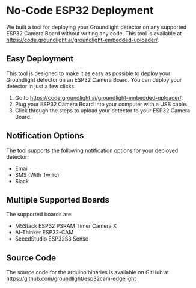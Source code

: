 # No-Code ESP32 Deployment

We built a tool for deploying your Groundlight detector on any supported ESP32 Camera Board without writing any code. This tool is available at https://code.groundlight.ai/groundlight-embedded-uploader/.

## Easy Deployment

This tool is designed to make it as easy as possible to deploy your Groundlight detector on an ESP32 Camera Board. You can deploy your detector in just a few clicks.

1. Go to https://code.groundlight.ai/groundlight-embedded-uploader/.
2. Plug your ESP32 Camera Board into your computer with a USB cable.
3. Click through the steps to upload your detector to your ESP32 Camera Board.

## Notification Options

The tool supports the following notification options for your deployed detector:

- Email
- SMS (With Twilio)
- Slack

<!-- ## Example Usage

Here is an example of how to use the tool to deploy your detector: -->

## Multiple Supported Boards

The supported boards are:

- M5Stack ESP32 PSRAM Timer Camera X
- AI-Thinker ESP32-CAM
- SeeedStudio ESP32S3 Sense

## Source Code

The source code for the arduino binaries is available on GitHub at https://github.com/groundlight/esp32cam-edgelight
